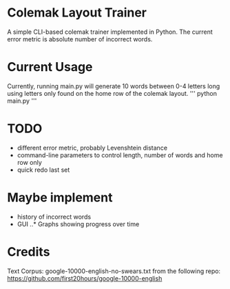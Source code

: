 # Colemak Layout Trainer
A simple CLI-based colemak trainer implemented in Python. The current error metric is absolute number of incorrect words.

# Current Usage
Currently, running main.py will generate 10 words between 0-4 letters long using letters only found on the home row of
the colemak layout.
'''
python main.py
'''
# TODO
* different error metric, probably Levenshtein distance
* command-line parameters to control length, number of words and home row only
* quick redo last set

# Maybe implement
* history of incorrect words
* GUI
..* Graphs showing progress over time

# Credits
Text Corpus:
google-10000-english-no-swears.txt from the following repo:
https://github.com/first20hours/google-10000-english

